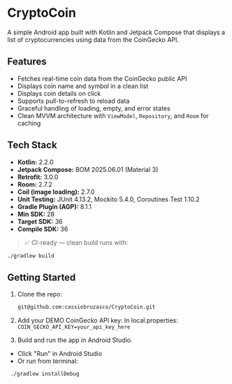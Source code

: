 # CryptoCoin

A simple Android app built with Kotlin and Jetpack Compose that displays a list of cryptocurrencies using data from the CoinGecko API.

## Features

- Fetches real-time coin data from the CoinGecko public API
- Displays coin name and symbol in a clean list
- Displays coin details on click
- Supports pull-to-refresh to reload data
- Graceful handling of loading, empty, and error states
- Clean MVVM architecture with `ViewModel`, `Repository`, and `Room` for caching

## Tech Stack

- **Kotlin:** 2.2.0
- **Jetpack Compose:** BOM 2025.06.01 (Material 3)
- **Retrofit:** 3.0.0
- **Room:** 2.7.2
- **Coil (image loading):** 2.7.0
- **Unit Testing:** JUnit 4.13.2, Mockito 5.4.0, Coroutines Test 1.10.2
- **Gradle Plugin (AGP):** 8.1.1
- **Min SDK:** 28
- **Target SDK:** 36
- **Compile SDK:** 36

> ✅ CI-ready — clean build runs with:
   ```bash
   ./gradlew build
   ```
   
## Getting Started

1. Clone the repo:
   ```bash
   git@github.com:cassiobruzasco/CryptoCoin.git

2. Add your DEMO CoinGecko API key:
   In local.properties: `COIN_GECKO_API_KEY=your_api_key_here`

3. Build and run the app in Android Studio.
 - Click "Run" in Android Studio
 - Or run from terminal:
 ```bash
  ./gradlew installDebug
 ```